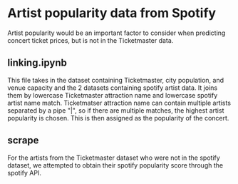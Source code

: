 # Artist popularity data from Spotify

Artist popularity would be an important factor to consider when predicting concert ticket prices, but is not in the Ticketmaster data. 

## linking.ipynb
This file takes in the dataset containing Ticketmaster, city population, and venue capacity and the 2 datasets containing spotify artist data. It joins them by lowercase Ticketmaster attraction name and lowercase spotify artist name match. Ticketmatser attraction name can contain multiple artists separated by a pipe "|", so if there are multiple matches, the highest artist popularity is chosen. This is then assigned as the popularity of the concert. 

## scrape
For the artists from the Ticketmaster dataset who were not in the spotify dataset, we attempted to obtain their spotify popularity score through the spotify API. 